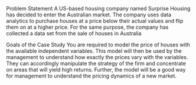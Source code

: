 Problem Statement
A US-based housing company named Surprise Housing has decided to enter the Australian market. The company uses data analytics to purchase houses at a price below their actual values and flip them on at a higher price. For the same purpose, the company has collected a data set from the sale of houses in Australia

Goals of the Case Study
You are required to model the price of houses with the available independent variables. This model will then be used by the management to understand how exactly the prices vary with the variables.
They can accordingly manipulate the strategy of the firm and concentrate on areas that will yield high returns. Further, the model will be a good way for management to understand the pricing dynamics of a new market.
